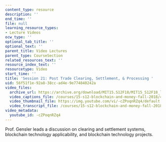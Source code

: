 ```yaml
---
content_type: resource
description: ''
end_time: ''
file: null
learning_resource_types:
- Lecture Videos
ocw_type: ''
optional_tab_title: ''
optional_text: ''
parent_title: Video Lectures
parent_type: CourseSection
related_resources_text: ''
resource_index_text: ''
resourcetype: Video
start_time: ''
title: 'Session 21: Post Trade Clearing, Settlement, & Processing '
uid: 56f51f1e-92a8-38cc-ad4e-9e774840242a
video_files:
  archive_url: https://archive.org/download/MIT15.S12F18/MIT15_S12F18_lec21_300k.mp4
  video_captions_file: /courses/15-s12-blockchain-and-money-fall-2018/411bdee3f2d1540f979ec36780784d33_-cZPoqnRZq4.vtt
  video_thumbnail_file: https://img.youtube.com/vi/-cZPoqnRZq4/default.jpg
  video_transcript_file: /courses/15-s12-blockchain-and-money-fall-2018/56ef3b0328e78c01fc42baea53c56af8_-cZPoqnRZq4.pdf
video_metadata:
  youtube_id: -cZPoqnRZq4
---
```


Prof. Gensler leads a discussion on clearing and settlement systems, blockchain technology applicability, and blockchain technology projects.




